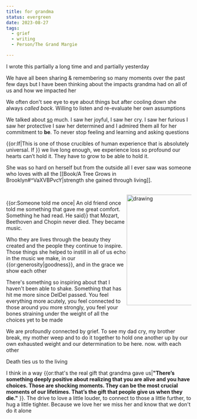 ```yaml
---
title: for grandma
status: evergreen
date: 2023-08-27
tags:
  - grief
  - writing
  - Person/The Grand Margie

---
```



I wrote this partially a long time and and partially yesterday

We have all been sharing & remembering so many moments over the past few days but I have been thinking about the impacts grandma had on all of us and how we impacted her

We often don't see eye to eye about things but after cooling down she always _called back._ Willing to listen and re-evaluate her own assumptions

We talked about <u>so</u> much. I saw her joyful, I saw her cry. I saw her furious I saw her protective I saw her determined and I admired them all for her commitment to **be**. To never stop feeling and learning and asking questions

{{or:If|This is one of those crucibles of human experience that is absolutely universal. If }} we live long enough, we experience loss so profound our hearts can’t hold it. They have to grow to be able to hold it.

She was so hard on herself but from the outside all I ever saw was someone who loves with all the [[Book/A Tree Grows in Brooklyn#^VaXVBPvcY|strength she gained through living]]. 

</br>
<div style="width: 35%; float: right;"> <img style="float: center;margin-top: 0;margin-bottom: 2em;" src="https://8bitgentleman.github.io/matt/assets/cover_grandma.png" alt="drawing" width="300"/> </div>

{{or:Someone told me once| An old friend once told me something that gave me great comfort. Something he had read. He said}} that Mozart, Beethoven and Chopin never died. They became music.

Who they are lives through the beauty they created and the people they continue to inspire.
Those things she helped to instill in all of us echo in the music we make, in our {{or:generosity|goodness}}, and in the grace we show each other

There's something so inspiring about that I haven't been able to shake. Something that has hit me more since DelDel passed. You feel everything more acutely, you feel connected to those around you more strongly, you feel your bones straining under the weight of all the choices yet to be made

We are profoundly connected by grief. To see my dad cry, my brother break, my mother weep and to do it together to hold one another up by our own exhausted weight and our determination to be here. now. with each other


Death ties us to the living 

I think in a way {{or:that's the real gift that grandma gave us|__"There’s something deeply positive about realizing that you are alive and you have choices. Those are shocking moments. They can be the most crucial moments of our lifetimes. That’s the gift that people give us when they die."__ }}.  The drive to love a little louder, to connect to those a little further, to hug a little tighter. Because we love her we miss her and know that we don't do it alone